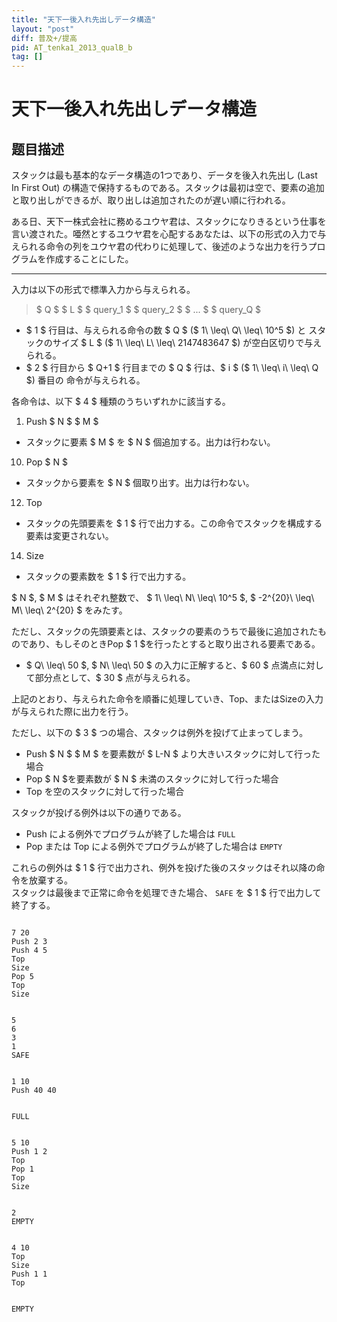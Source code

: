 ```yaml
---
title: "天下一後入れ先出しデータ構造"
layout: "post"
diff: 普及+/提高
pid: AT_tenka1_2013_qualB_b
tag: []
---
```


# 天下一後入れ先出しデータ構造

## 题目描述

[problemUrl]: https://atcoder.jp/contests/tenka1-2013-qualb/tasks/tenka1_2013_qualB_b

 スタックは最も基本的なデータ構造の1つであり、データを後入れ先出し (Last In First Out) の構造で保持するものである。スタックは最初は空で、要素の追加と取り出しができるが、取り出しは追加されたのが遅い順に行われる。

 ある日、天下一株式会社に務めるユウヤ君は、スタックになりきるという仕事を言い渡された。唖然とするユウヤ君を心配するあなたは、以下の形式の入力で与えられる命令の列をユウヤ君の代わりに処理して、後述のような出力を行うプログラムを作成することにした。

- - - - - -

 入力は以下の形式で標準入力から与えられる。

> $ Q $ $ L $ $ query_1 $ $ query_2 $ $ ... $ $ query_Q $

- $ 1 $ 行目は、与えられる命令の数 $ Q $ ($ 1\ \leq\ Q\ \leq\ 10^5 $) と スタックのサイズ $ L $ ($ 1\ \leq\ L\ \leq\ 2147483647 $) が空白区切りで与えられる。
- $ 2 $ 行目から $ Q+1 $ 行目までの $ Q $ 行は、$ i $ ($ 1\ \leq\ i\ \leq\ Q $) 番目の 命令が与えられる。

 各命令は、以下 $ 4 $ 種類のうちいずれかに該当する。

1. Push $ N $ $ M $

- スタックに要素 $ M $ を $ N $ 個追加する。出力は行わない。

10. Pop $ N $
- スタックから要素を $ N $ 個取り出す。出力は行わない。

12. Top
- スタックの先頭要素を $ 1 $ 行で出力する。この命令でスタックを構成する要素は変更されない。

14. Size
- スタックの要素数を $ 1 $ 行で出力する。

$ N $, $ M $ はそれぞれ整数で、 $ 1\ \leq\ N\ \leq\ 10^5 $, $ -2^{20}\ \leq\ M\ \leq\ 2^{20} $ をみたす。

ただし、スタックの先頭要素とは、スタックの要素のうちで最後に追加されたものであり、もしそのときPop $ 1 $を行ったとすると取り出される要素である。

- $ Q\ \leq\ 50 $, $ N\ \leq\ 50 $ の入力に正解すると、$ 60 $ 点満点に対して部分点として、$ 30 $ 点が与えられる。

 上記のとおり、与えられた命令を順番に処理していき、Top、またはSizeの入力が与えられた際に出力を行う。

 ただし、以下の $ 3 $ つの場合、スタックは例外を投げて止まってしまう。

- Push $ N $ $ M $ を要素数が $ L-N $ より大きいスタックに対して行った場合
- Pop $ N $を要素数が $ N $ 未満のスタックに対して行った場合
- Top を空のスタックに対して行った場合

 スタックが投げる例外は以下の通りである。

- Push による例外でプログラムが終了した場合は `FULL`
- Pop または Top による例外でプログラムが終了した場合は `EMPTY`

 これらの例外は $ 1 $ 行で出力され、例外を投げた後のスタックはそれ以降の命令を放棄する。  
 スタックは最後まで正常に命令を処理できた場合、 `SAFE` を $ 1 $ 行で出力して終了する。

 ```

7 20
Push 2 3
Push 4 5
Top
Size
Pop 5
Top
Size
```

 ```

5
6
3
1
SAFE
```

 ```

1 10
Push 40 40
```

 ```

FULL
```

 ```

5 10
Push 1 2
Top
Pop 1
Top
Size
```

 ```

2
EMPTY
```

 ```

4 10
Top
Size
Push 1 1
Top
```

 ```

EMPTY
```

